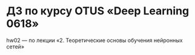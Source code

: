 # ДЗ по курсу OTUS «Deep Learning 0618»

hw02 — по лекции «2. Теоретические основы обучения нейронных сетей»
